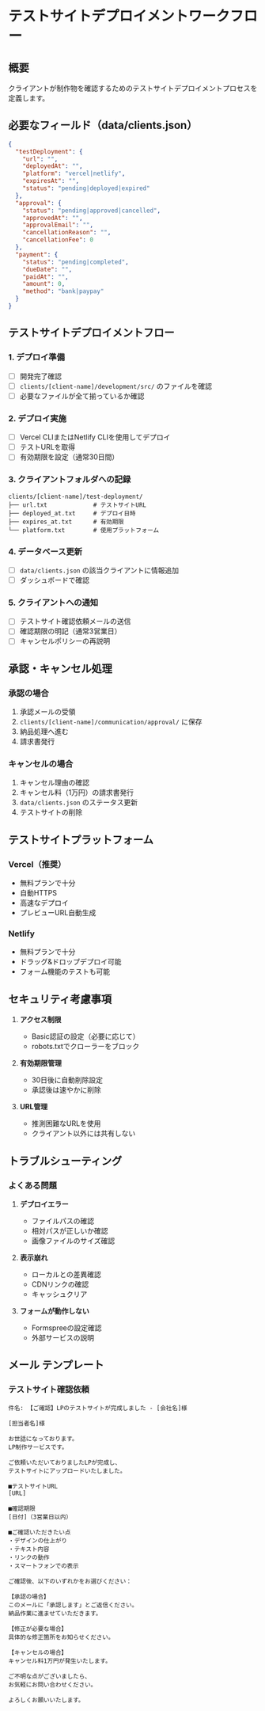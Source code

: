 # テストサイトデプロイメントワークフロー

## 概要
クライアントが制作物を確認するためのテストサイトデプロイメントプロセスを定義します。

## 必要なフィールド（data/clients.json）

```json
{
  "testDeployment": {
    "url": "",
    "deployedAt": "",
    "platform": "vercel|netlify",
    "expiresAt": "",
    "status": "pending|deployed|expired"
  },
  "approval": {
    "status": "pending|approved|cancelled",
    "approvedAt": "",
    "approvalEmail": "",
    "cancellationReason": "",
    "cancellationFee": 0
  },
  "payment": {
    "status": "pending|completed",
    "dueDate": "",
    "paidAt": "",
    "amount": 0,
    "method": "bank|paypay"
  }
}
```

## テストサイトデプロイメントフロー

### 1. デプロイ準備
- [ ] 開発完了確認
- [ ] `clients/[client-name]/development/src/` のファイルを確認
- [ ] 必要なファイルが全て揃っているか確認

### 2. デプロイ実施
- [ ] Vercel CLIまたはNetlify CLIを使用してデプロイ
- [ ] テストURLを取得
- [ ] 有効期限を設定（通常30日間）

### 3. クライアントフォルダへの記録
```
clients/[client-name]/test-deployment/
├── url.txt             # テストサイトURL
├── deployed_at.txt     # デプロイ日時
├── expires_at.txt      # 有効期限
└── platform.txt        # 使用プラットフォーム
```

### 4. データベース更新
- [ ] `data/clients.json` の該当クライアントに情報追加
- [ ] ダッシュボードで確認

### 5. クライアントへの通知
- [ ] テストサイト確認依頼メールの送信
- [ ] 確認期限の明記（通常3営業日）
- [ ] キャンセルポリシーの再説明

## 承認・キャンセル処理

### 承認の場合
1. 承認メールの受領
2. `clients/[client-name]/communication/approval/` に保存
3. 納品処理へ進む
4. 請求書発行

### キャンセルの場合
1. キャンセル理由の確認
2. キャンセル料（1万円）の請求書発行
3. `data/clients.json` のステータス更新
4. テストサイトの削除

## テストサイトプラットフォーム

### Vercel（推奨）
- 無料プランで十分
- 自動HTTPS
- 高速なデプロイ
- プレビューURL自動生成

### Netlify
- 無料プランで十分
- ドラッグ&ドロップデプロイ可能
- フォーム機能のテストも可能

## セキュリティ考慮事項

1. **アクセス制限**
   - Basic認証の設定（必要に応じて）
   - robots.txtでクローラーをブロック

2. **有効期限管理**
   - 30日後に自動削除設定
   - 承認後は速やかに削除

3. **URL管理**
   - 推測困難なURLを使用
   - クライアント以外には共有しない

## トラブルシューティング

### よくある問題

1. **デプロイエラー**
   - ファイルパスの確認
   - 相対パスが正しいか確認
   - 画像ファイルのサイズ確認

2. **表示崩れ**
   - ローカルとの差異確認
   - CDNリンクの確認
   - キャッシュクリア

3. **フォームが動作しない**
   - Formspreeの設定確認
   - 外部サービスの説明

## メール テンプレート

### テストサイト確認依頼

```
件名: 【ご確認】LPのテストサイトが完成しました - [会社名]様

[担当者名]様

お世話になっております。
LP制作サービスです。

ご依頼いただいておりましたLPが完成し、
テストサイトにアップロードいたしました。

■テストサイトURL
[URL]

■確認期限
[日付]（3営業日以内）

■ご確認いただきたい点
・デザインの仕上がり
・テキスト内容
・リンクの動作
・スマートフォンでの表示

ご確認後、以下のいずれかをお選びください：

【承認の場合】
このメールに「承認します」とご返信ください。
納品作業に進ませていただきます。

【修正が必要な場合】
具体的な修正箇所をお知らせください。

【キャンセルの場合】
キャンセル料1万円が発生いたします。

ご不明な点がございましたら、
お気軽にお問い合わせください。

よろしくお願いいたします。
```